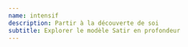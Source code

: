 ```yaml
---
name: intensif
description: Partir à la découverte de soi
subtitle: Explorer le modèle Satir en profondeur
---
```


